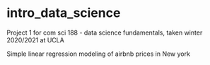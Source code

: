 # intro_data_science
Project 1 for com sci 188 - data science fundamentals, taken winter 2020/2021 at UCLA

Simple linear regression modeling of airbnb prices in New york
